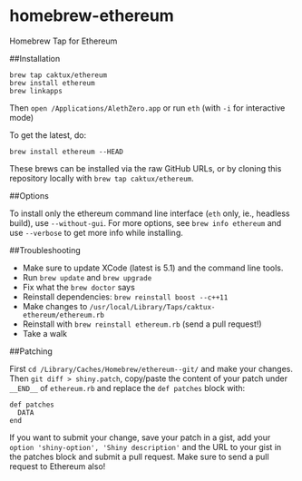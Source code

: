 homebrew-ethereum
=================

Homebrew Tap for Ethereum

##Installation

```
brew tap caktux/ethereum
brew install ethereum
brew linkapps
```

Then `open /Applications/AlethZero.app` or run `eth` (with `-i` for interactive mode)

To get the latest, do:
```
brew install ethereum --HEAD
```

These brews can be installed via the raw GitHub URLs, or by cloning this
repository locally with `brew tap caktux/ethereum`.

##Options

To install only the ethereum command line interface (`eth` only, ie., headless build), use `--without-gui`.
For more options, see `brew info ethereum` and use `--verbose` to get more info while installing.

##Troubleshooting

* Make sure to update XCode (latest is 5.1) and the command line tools.
* Run `brew update` and `brew upgrade`
* Fix what the `brew doctor` says
* Reinstall dependencies: `brew reinstall boost --c++11`
* Make changes to `/usr/local/Library/Taps/caktux-ethereum/ethereum.rb`
* Reinstall with `brew reinstall ethereum.rb` (send a pull request!)
* Take a walk

##Patching

First `cd /Library/Caches/Homebrew/ethereum--git/` and make your changes. Then `git diff > shiny.patch`, copy/paste the content of your patch under `__END__` of `ethereum.rb` and replace the `def patches` block with:

```
def patches
  DATA
end
```

If you want to submit your change, save your patch in a gist, add your `option 'shiny-option', 'Shiny description'` and the URL to your gist in the patches block and submit a pull request. Make sure to send a pull request to Ethereum also!
